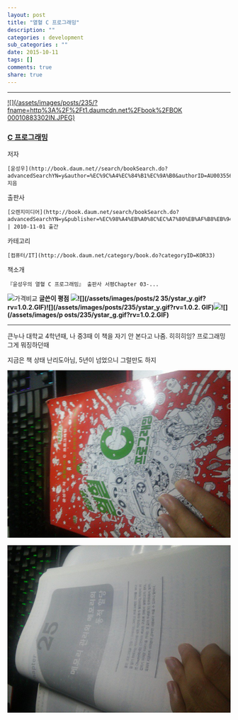 ```yaml
---
layout: post
title: "열혈 C 프로그래밍"
description: ""
categories : development
sub_categories : ""
date: 2015-10-11
tags: []
comments: true
share: true
---
```


  

* * *

[ ![](/assets/images/posts/235/?fname=http%3A%2F%2Ft1.daumcdn.net%2Fbook%2FBOK
00010883302IN.JPEG)
](http://book.daum.net/detail/book.do?bookid=BOK00010883302IN)

###  [C 프로그래밍](http://book.daum.net/detail/book.do?bookid=BOK00010883302IN)

저자

    [윤성우](http://book.daum.net//search/bookSearch.do?advancedSearchYN=y&author=%EC%9C%A4%EC%84%B1%EC%9A%B0&authorID=AU00355674) 지음
출판사

    [오렌지미디어](http://book.daum.net/search/bookSearch.do?advancedSearchYN=y&publisher=%EC%98%A4%EB%A0%8C%EC%A7%80%EB%AF%B8%EB%94%94%EC%96%B4&publisherID=PU00367047) | 2010-11-01 출간
카테고리

    [컴퓨터/IT](http://book.daum.net/category/book.do?categoryID=KOR33)
책소개

    『윤성우의 열혈 C 프로그래밍』 출판사 서평Chapter 03-...

![가격비교](/assets/images/posts/235/bt_info_compare.gif?rv=1.0.1.GIF) **글쓴이 평점 ![
](/assets/images/posts/235/ystar_y.gif?rv=1.0.2.GIF)![](/assets/images/posts/2
35/ystar_y.gif?rv=1.0.2.GIF)![](/assets/images/posts/235/ystar_y.gif?rv=1.0.2.
GIF)![](/assets/images/posts/235/ystar_y.gif?rv=1.0.2.GIF)![](/assets/images/p
osts/235/ystar_g.gif?rv=1.0.2.GIF)**

* * *

  

큰누나 대학교 4학년때, 나 중3때 이 책을 자기 안 본다고 나줌. 히히히잉? 프로그래밍 그게 뭐징하던때

지금은 책 상태 난리도아님, 5년이 넘었으니 그럴만도 하지

  

![](/assets/images/posts/235/222E393A56192D43034C06.JPEG)

  

![](/assets/images/posts/235/230D923A56192D47132149.JPEG)

  

